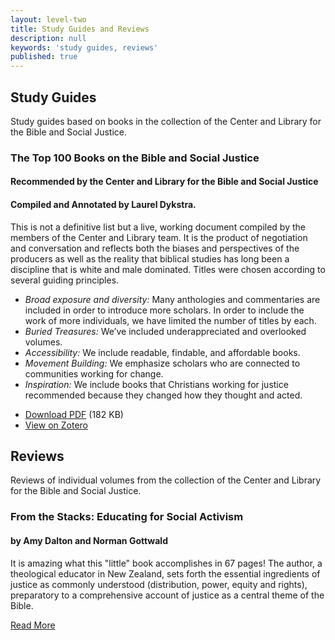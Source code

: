 ```yaml
---
layout: level-two
title: Study Guides and Reviews
description: null
keywords: 'study guides, reviews'
published: true
---
```

## Study Guides

Study guides based on books in the collection of the Center and Library for the Bible and Social Justice.

### The Top 100 Books on the Bible and Social Justice

#### Recommended by the Center and Library for the Bible and Social Justice

#### Compiled and Annotated by Laurel Dykstra.

This is not a definitive list but a live, working document compiled by the members of the Center and Library team. It is the product of negotiation and conversation and reflects both the biases and perspectives of the producers as well as the reality that biblical studies has long been a discipline that is white and male dominated. Titles were chosen according to several guiding principles.

*   _Broad exposure and diversity:_ Many anthologies and commentaries are included in order to introduce more scholars. In order to include the work of more individuals, we have limited the number of titles by each.
*   _Buried Treasures:_ We’ve included underappreciated and overlooked volumes.
*   _Accessibility:_ We include readable, findable, and affordable books.
*   _Movement Building:_ We emphasize scholars who are connected to communities working for change.
*   _Inspiration:_ We include books that Christians working for justice recommended because they changed how they thought and acted.

<div class="callout">
  <ul class="no-bullet">
    <li><a href="/resources/Top-100-Books-on-the-Bible-and-Social-Justice.pdf">Download PDF</a> (182 KB)</li>
    <li><a href="https://www.zotero.org/groups/center_and_library_for_the_bible_and_social_justice/items/collectionKey/EM72TKQU">View on Zotero</a></li>
  </ul>
</div>

## Reviews

Reviews of individual volumes from the collection of the Center and Library for the Bible and Social Justice.

### From the Stacks: Educating for Social Activism

#### by Amy Dalton and Norman Gottwald

It is amazing what this "little" book accomplishes in 67 pages! The author, a theological educator in New Zealand, sets forth the essential ingredients of justice as commonly understood (distribution, power, equity and rights), preparatory to a comprehensive account of justice as a central theme of the Bible.

<a class="hollow button small" href="https://stonypointcenter.org/get-involved/latest-news/11-latest-news/292-from-the-stacks-educating-for-social-activism">Read More</a>